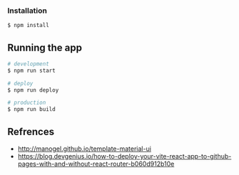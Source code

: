 ### Installation

```bash
$ npm install
```

## Running the app

```bash
# development
$ npm run start

# deploy
$ npm run deploy

# production
$ npm run build
```

## Refrences 
- http://manogel.github.io/template-material-ui
- https://blog.devgenius.io/how-to-deploy-your-vite-react-app-to-github-pages-with-and-without-react-router-b060d912b10e
